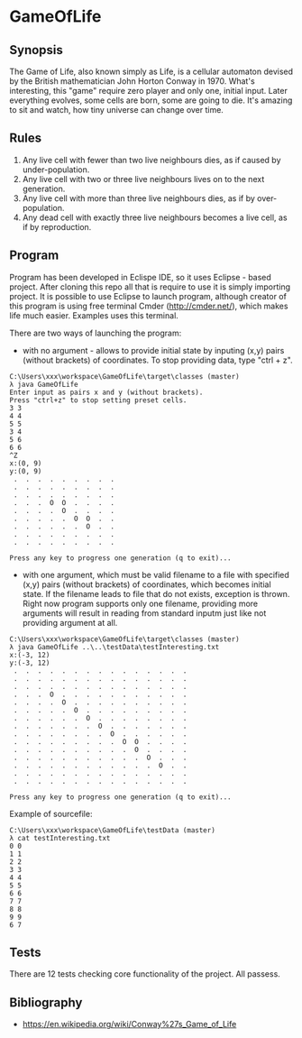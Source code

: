 # GameOfLife

## Synopsis

The Game of Life, also known simply as Life, is a cellular automaton devised by the British mathematician John Horton Conway in 1970. 
What's interesting, this "game" require zero player and only one, initial input. Later everything evolves, some cells are born, some are 
going to die. It's amazing to sit and watch, how tiny universe can change over time. 

## Rules

1. Any live cell with fewer than two live neighbours dies, as if caused by under-population.
2. Any live cell with two or three live neighbours lives on to the next generation.
3. Any live cell with more than three live neighbours dies, as if by over-population.
4. Any dead cell with exactly three live neighbours becomes a live cell, as if by reproduction.

## Program

Program has been developed in Eclispe IDE, so it uses Eclipse - based project. After cloning this repo all that is require to
use it is simply importing project. It is possible to use Eclipse to launch program, although creator of this program is using free
terminal Cmder (http://cmder.net/), which makes life much easier. Examples uses this terminal.

There are two ways of launching the program: 
- with no argument - allows to provide initial state by inputing (x,y) pairs (without brackets) of coordinates. To stop providing data,
type "ctrl + z".
```
C:\Users\xxx\workspace\GameOfLife\target\classes (master)
λ java GameOfLife
Enter input as pairs x and y (without brackets).
Press "ctrl+z" to stop setting preset cells.
3 3
4 4
5 5
3 4
5 6
6 6
^Z
x:(0, 9)
y:(0, 9)
 .  .  .  .  .  .  .  .  .
 .  .  .  .  .  .  .  .  .
 .  .  .  .  .  .  .  .  .
 .  .  .  O  O  .  .  .  .
 .  .  .  .  O  .  .  .  .
 .  .  .  .  .  O  O  .  .
 .  .  .  .  .  .  O  .  .
 .  .  .  .  .  .  .  .  .
 .  .  .  .  .  .  .  .  .

Press any key to progress one generation (q to exit)...
```
- with one argument, which must be valid filename to a file with specified (x,y) pairs (without brackets) of coordinates, which becomes 
initial state. If the filename leads to file that do not exists, exception is thrown. Right now program supports only one filename, 
providing more arguments will result in reading from standard inputm just like not providing argument at all.
```
C:\Users\xxx\workspace\GameOfLife\target\classes (master)
λ java GameOfLife ..\..\testData\testInteresting.txt
x:(-3, 12)
y:(-3, 12)
 .  .  .  .  .  .  .  .  .  .  .  .  .  .  .
 .  .  .  .  .  .  .  .  .  .  .  .  .  .  .
 .  .  .  .  .  .  .  .  .  .  .  .  .  .  .
 .  .  .  O  .  .  .  .  .  .  .  .  .  .  .
 .  .  .  .  O  .  .  .  .  .  .  .  .  .  .
 .  .  .  .  .  O  .  .  .  .  .  .  .  .  .
 .  .  .  .  .  .  O  .  .  .  .  .  .  .  .
 .  .  .  .  .  .  .  O  .  .  .  .  .  .  .
 .  .  .  .  .  .  .  .  O  .  .  .  .  .  .
 .  .  .  .  .  .  .  .  .  O  O  .  .  .  .
 .  .  .  .  .  .  .  .  .  .  O  .  .  .  .
 .  .  .  .  .  .  .  .  .  .  .  O  .  .  .
 .  .  .  .  .  .  .  .  .  .  .  .  O  .  .
 .  .  .  .  .  .  .  .  .  .  .  .  .  .  .
 .  .  .  .  .  .  .  .  .  .  .  .  .  .  .

Press any key to progress one generation (q to exit)...
```
Example of sourcefile:
```
C:\Users\xxx\workspace\GameOfLife\testData (master)
λ cat testInteresting.txt
0 0
1 1
2 2
3 3
4 4
5 5
6 6
7 7
8 8
9 9
6 7
```
## Tests

There are 12 tests checking core functionality of the project. All passess.

## Bibliography
 - https://en.wikipedia.org/wiki/Conway%27s_Game_of_Life

